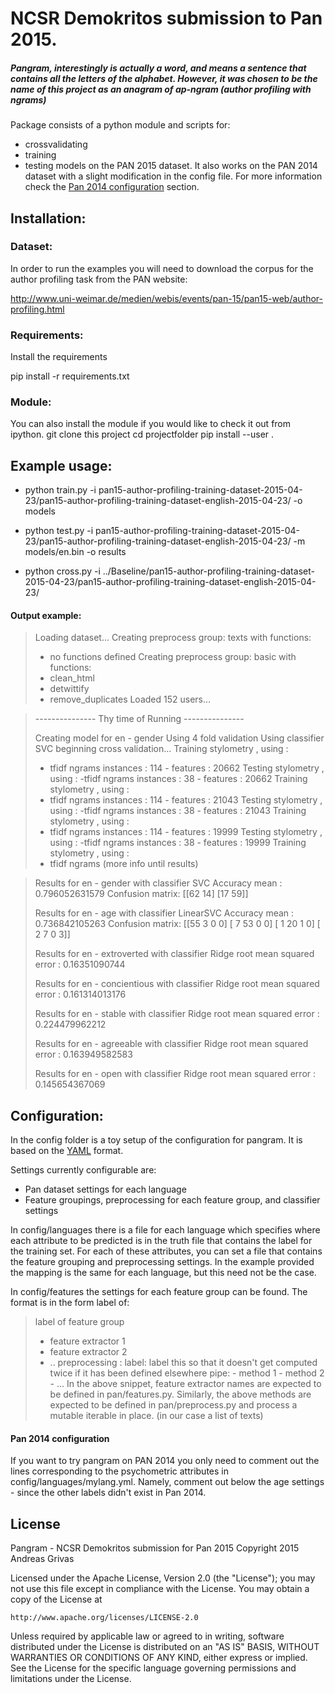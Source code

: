 # NCSR Demokritos submission to Pan 2015.
##### Pangram, interestingly is actually a word, and means a sentence that contains all the letters of the alphabet.  However, it was chosen to be the name of this project as an anagram of ap-ngram (author profiling with ngrams)

Package consists of a python module and scripts for:
- crossvalidating
- training
- testing
models on the PAN 2015 dataset.
It also works on the PAN 2014 dataset with a slight modification in the config file. For more information
check the [Pan 2014 configuration](#pan-2014-configuration) section.

## Installation:

### Dataset:
In order to run the examples you will need to download the corpus for the author profiling task
from the PAN website:

http://www.uni-weimar.de/medien/webis/events/pan-15/pan15-web/author-profiling.html

### Requirements:

Install the requirements 

pip install -r requirements.txt

### Module:

You can also install the module if you would like to check it out from ipython.
git clone this project
cd projectfolder
pip install --user .

## Example usage:

- python train.py -i pan15-author-profiling-training-dataset-2015-04-23/pan15-author-profiling-training-dataset-english-2015-04-23/ -o models

- python test.py -i pan15-author-profiling-training-dataset-2015-04-23/pan15-author-profiling-training-dataset-english-2015-04-23/ -m models/en.bin -o results

- python cross.py -i ../Baseline/pan15-author-profiling-training-dataset-2015-04-23/pan15-author-profiling-training-dataset-english-2015-04-23/

#### Output example:

> Loading dataset...
> Creating preprocess group: texts
> with functions:
> - no functions defined
> Creating preprocess group: basic
> with functions:
> - clean_html
> - detwittify
> - remove_duplicates
> Loaded 152 users...


> --------------- Thy time of Running ---------------
> 
> Creating model for en - gender
> Using 4 fold validation
> Using classifier SVC
> beginning cross validation...
> Training stylometry , using :
> - tfidf ngrams
> instances : 114 - features : 20662
> Testing stylometry , using :
>  -tfidf ngrams
> instances : 38 - features : 20662
> Training stylometry , using :
> - tfidf ngrams
> instances : 114 - features : 21043
> Testing stylometry , using :
>  -tfidf ngrams
> instances : 38 - features : 21043
> Training stylometry , using :
> - tfidf ngrams
> instances : 114 - features : 19999
> Testing stylometry , using :
>  -tfidf ngrams
> instances : 38 - features : 19999
> Training stylometry , using :
> - tfidf ngrams
> (more info until results)

> Results for en - gender with classifier SVC
> Accuracy mean : 0.796052631579
> Confusion matrix:
>  [[62 14]
>  [17 59]]
> 
> 
> Results for en - age with classifier LinearSVC
> Accuracy mean : 0.736842105263
> Confusion matrix:
>  [[55  3  0  0]
>  [ 7 53  0  0]
>  [ 1 20  1  0]
>  [ 2  7  0  3]]
> 
> 
> Results for en - extroverted with classifier Ridge
> root mean squared error : 0.16351090744
> 
> Results for en - concientious with classifier Ridge
> root mean squared error : 0.161314013176
> 
> Results for en - stable with classifier Ridge
> root mean squared error : 0.224479962212
> 
> Results for en - agreeable with classifier Ridge
> root mean squared error : 0.163949582583
> 
> Results for en - open with classifier Ridge
> root mean squared error : 0.145654367069

## Configuration:
In the config folder is a toy setup of the configuration for pangram. It is based on the
[YAML](http://yaml.org) format.

Settings currently configurable are:
- Pan dataset settings for each language
- Feature groupings, preprocessing for each feature group, and classifier settings

In config/languages there is a file for each language which specifies where each attribute
to be predicted is in the truth file that contains the label for the training set. For each
of these attributes, you can set a file that contains the feature grouping and preprocessing
settings. In the example provided the mapping is the same for each language, but this need
not be the case.

In config/features the settings for each feature group can be found. The format is in the form
label of:
> label of feature group
>  - feature extractor 1
>  - feature extractor 2
>  - ..
>  preprocessing :
>    label: label this so that it doesn't get computed twice if it has been defined elsewhere
>    pipe: 
>        - method 1
>        - method 2
>        - ...
In the above snippet, feature extractor names are expected to be defined in pan/features.py.
Similarly, the above methods are expected to be defined in pan/preprocess.py and process a mutable iterable in place. (in our case a list of texts)

#### Pan 2014 configuration
If you want to try pangram on PAN 2014 you only need to comment out the lines corresponding to the psychometric attributes in config/languages/mylang.yml. Namely, comment out below the age settings - since the other labels didn't exist in Pan 2014.

## License
Pangram - NCSR Demokritos submission for Pan 2015
Copyright 2015 Andreas Grivas

Licensed under the Apache License, Version 2.0 (the "License");
you may not use this file except in compliance with the License.
You may obtain a copy of the License at

	http://www.apache.org/licenses/LICENSE-2.0

Unless required by applicable law or agreed to in writing, software
distributed under the License is distributed on an "AS IS" BASIS,
WITHOUT WARRANTIES OR CONDITIONS OF ANY KIND, either express or implied.
See the License for the specific language governing permissions and
limitations under the License.
